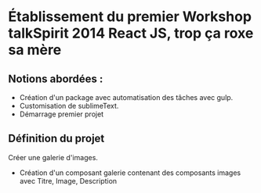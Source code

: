 # Établissement du premier Workshop talkSpirit 2014 React JS, trop ça roxe sa mère

## Notions abordées :

* Création d'un package avec automatisation des tâches avec gulp.
* Customisation de sublimeText.
* Démarrage premier projet

## Définition du projet

Créer une galerie d'images.

* Création d'un composant galerie contenant des composants images avec Titre, Image, Description